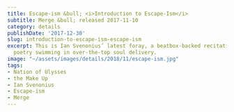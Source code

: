 ```yaml
---
title: Escape-ism &bull; <i>Introduction to Escape-Ism</i>
subtitle: Merge &bull; released 2017-11-10
category: details
publishDate: '2017-12-30'
slug: introduction-to-escape-ism-escape-ism
excerpt: This is Ian Svenonius’ latest foray, a beatbox-backed recitation of lackadaisical
  poetry swimming in over-the-top soul delivery.
image: "~/assets/images/details/2018/11/escape-ism.jpg"
tags:
- Nation of Ulysses
- the Make Up
- Ian Svenonius
- Escape-ism
- Merge
---
```


